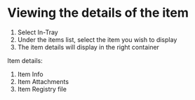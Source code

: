 # Viewing the details of the item



1. Select In-Tray
2. Under the items list, select the item you wish to display
3. The item details will display in the right container

Item details:

1. Item Info
2. Item Attachments
3. Item Registry file
